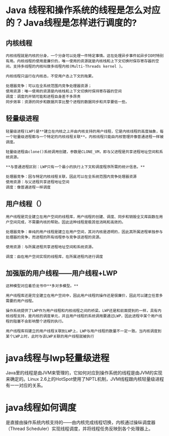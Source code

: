 # Java 线程和操作系统的线程是怎么对应的？Java线程是怎样进行调度的?


## 内核线程

    内核线程就是内核的分身，一个分身可以处理一件特定事情。这在处理异步事件如异步IO时特别有用。内核线程的使用是廉价的，唯一使用的资源就是内核栈和上下文切换时保存寄存器的空间。支持多线程的内核叫做多线程内核(Multi-Threads kernel )。

    内核线程只运行在内核态，不受用户态上下文的拖累。

    处理器竞争：可以在全系统范围内竞争处理器资源；
    使用资源：唯一使用的资源是内核栈和上下文切换时保持寄存器的空间
    调度：调度的开销可能和进程自身差不多昂贵
    同步效率：资源的同步和数据共享比整个进程的数据同步和共享要低一些。
    
    
## 轻量级进程

    轻量级进程(LWP)是**建立在内核之上并由内核支持的用户线程，它是内核线程的高度抽象，每一个轻量级进程都与一个特定的内核线程关联**。内核线程只能由内核管理并像普通进程一样被调度。

    轻量级进程由clone()系统调用创建，参数是CLONE_VM，即与父进程是共享进程地址空间和系统资源。

    **与普通进程区别：LWP只有一个最小的执行上下文和调度程序所需的统计信息。**

    处理器竞争：因与特定内核线程关联，因此可以在全系统范围内竞争处理器资源
    使用资源：与父进程共享进程地址空间
    调度：像普通进程一样调度
    
    
## 用户线程（）
    用户线程是完全建立在用户空间的线程库，用户线程的创建、调度、同步和销毁全又库函数在用户空间完成，不需要内核的帮助。因此这种线程是极其低消耗和高效的。

    处理器竞争：单纯的用户线程是建立在用户空间，其对内核是透明的，因此其所属进程单独参与处理器的竞争，而进程的所有线程参与竞争该进程的资源。
    
    使用资源：与所属进程共享进程地址空间和系统资源。
    
    调度：由在用户空间实现的线程库，在所属进程内进行调度
    
## 加强版的用户线程——用户线程+LWP
    这种模型对应着恐龙书中**多对多模型。**

    用户线程库还是完全建立在用户空间中，因此用户线程的操作还是很廉价，因此可以建立任意多需要的用户线程。

    操作系统提供了LWP作为用户线程和内核线程之间的桥梁。LWP还是和前面提到的一样，具有内核线程支持，是内核的调度单元，并且用户线程的系统调用要通过LWP，因此进程中某个用户线程的阻塞不会影响整个进程的执行。

    用户线程库将建立的用户线程关联到LWP上，LWP与用户线程的数量不一定一致。当内核调度到某个LWP上时，此时与该LWP关联的用户线程就被执行
    
# java线程与lwp轻量级进程

  Java里的线程是由JVM来管理的，它如何对应到操作系统的线程是由JVM的实现来确定的。Linux 2.6上的HotSpot使用了NPTL机制，JVM线程跟内核轻量级进程有一一对应的关系。
  
# java线程如何调度

  是直接由操作系统内核支持的——由内核完成线程切换，内核通过操纵调度器（Thread Scheduler）实现线程调度，并将线程任务反映到各个处理器上。

    
    
